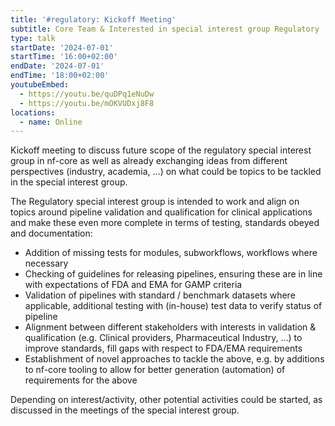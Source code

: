 ```yaml
---
title: '#regulatory: Kickoff Meeting'
subtitle: Core Team & Interested in special interest group Regulatory
type: talk
startDate: '2024-07-01'
startTime: '16:00+02:00'
endDate: '2024-07-01'
endTime: '18:00+02:00'
youtubeEmbed:
  - https://youtu.be/quDPq1eNuDw
  - https://youtu.be/mOKVUDxj8F8
locations:
  - name: Online
---
```


Kickoff meeting to discuss future scope of the regulatory special interest group in nf-core as well as already exchanging ideas from different perspectives (industry, academia, ...) on what could be topics to be tackled in the special interest group.

The Regulatory special interest group is intended to work and align on topics around pipeline validation and qualification for clinical applications and make these even more complete in terms of testing, standards obeyed and documentation:

- Addition of missing tests for modules, subworkflows, workflows where necessary
- Checking of guidelines for releasing pipelines, ensuring these are in line with expectations of FDA and EMA for GAMP criteria
- Validation of pipelines with standard / benchmark datasets where applicable, additional testing with (in-house) test data to verify status of pipeline
- Alignment between different stakeholders with interests in validation & qualification (e.g. Clinical providers, Pharmaceutical Industry, …) to improve standards, fill gaps with respect to FDA/EMA requirements
- Establishment of novel approaches to tackle the above, e.g. by additions to nf-core tooling to allow for better generation (automation) of requirements for the above

Depending on interest/activity, other potential activities could be started, as discussed in the meetings of the special interest group.
